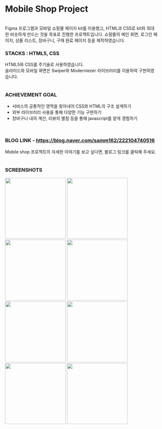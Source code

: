 # Mobile Shop Project
<br>
Figma 프로그램과 모바일 쇼핑몰 페이지 kit를 이용했고, HTML과 CSS로 kit와 최대한 비슷하게 만드는 것을 목표로 진행한 프로젝트입니다.  
쇼핑몰의 메인 화면, 로그인 페이지, 상품 리스트, 장바구니, 구매 완료 페이지 등을 제작하였습니다.

### STACKS : HTML5, CSS
HTML5와 CSS를 주기술로 사용하였습니다.  
슬라이드와 모바일 화면은 Swiper와 Moderniezer 라이브러리를 이용하여 구현하였습니다.
<br>
<br>

### ACHIEVEMENT GOAL
- 서비스의 공통적인 영역을 찾아내어 CSS와 HTML의 구조 설계하기
- 외부 라이브러리 사용을 통해 다양한 기능 구현하기
- 장바구니 내의 계산, 리뷰의 별점 등을 통해 javascript를 얕게 경험하기
<br>

### BLOG LINK - https://blog.naver.com/samm162/222104740516
Mobile shop 프로젝트의 자세한 이야기를 보고 싶다면, 블로그 링크를 클릭해 주세요.
<br>
<br>

### SCREENSHOTS
<div>
<img src="https://user-images.githubusercontent.com/67185299/100744362-107b1900-3421-11eb-9dc7-1f07e22fa385.png" width="200"></img>
<img src="https://user-images.githubusercontent.com/67185299/100744391-1c66db00-3421-11eb-92c0-1fcd881ad738.png" width="200"></img>
<img src="https://user-images.githubusercontent.com/67185299/100744404-212b8f00-3421-11eb-84ee-01ab8ac5b822.png" width="200"></img>
<img src="https://user-images.githubusercontent.com/67185299/100744452-30aad800-3421-11eb-9bbe-3f95492c5a76.png" width="200"></img>
</div>
  
<div>
<img src="https://user-images.githubusercontent.com/67185299/100744462-356f8c00-3421-11eb-8579-a14d0d8ef58c.png" width="200"></img>
<img src="https://user-images.githubusercontent.com/67185299/100744466-39031300-3421-11eb-9380-dcc7641fac3d.png" width="200"></img>
<img src="https://user-images.githubusercontent.com/67185299/100744476-3d2f3080-3421-11eb-9c6c-0a4fc7b00cb2.png" width="200"></img>
<img src="https://user-images.githubusercontent.com/67185299/100744497-47e9c580-3421-11eb-9ae9-f95c0b518373.png" width="200"></img>
</div>

